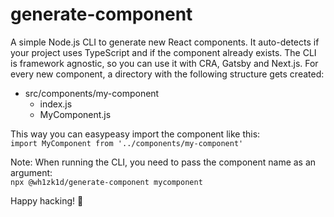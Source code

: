 # generate-component

A simple Node.js CLI to generate new React components. It auto-detects if your project uses TypeScript and if the component already exists. The CLI is framework agnostic, so you can use it with CRA, Gatsby and Next.js. For every new component, a directory with the following structure gets created:

- src/components/my-component
  - index.js
  - MyComponent.js

This way you can easypeasy import the component like this:  
`import MyComponent from '../components/my-component'`

Note: When running the CLI, you need to pass the component name as an argument:  
`npx @wh1zk1d/generate-component mycomponent`

Happy hacking! 🐠
